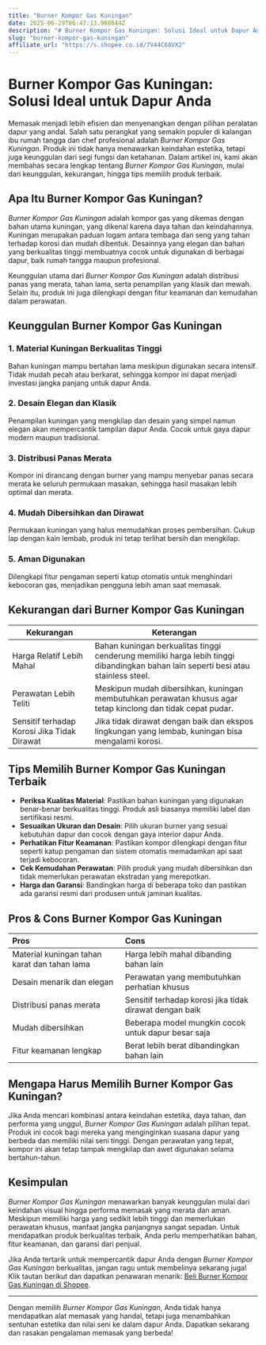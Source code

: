```yaml
---
title: "Burner Kompor Gas Kuningan"
date: 2025-06-29T06:47:13.968844Z
description: "# Burner Kompor Gas Kuningan: Solusi Ideal untuk Dapur Anda..."
slug: "burner-kompor-gas-kuningan"
affiliate_url: "https://s.shopee.co.id/7V44C68VX2"
---
```

# Burner Kompor Gas Kuningan: Solusi Ideal untuk Dapur Anda

Memasak menjadi lebih efisien dan menyenangkan dengan pilihan peralatan dapur yang andal. Salah satu perangkat yang semakin populer di kalangan ibu rumah tangga dan chef profesional adalah *Burner Kompor Gas Kuningan*. Produk ini tidak hanya menawarkan keindahan estetika, tetapi juga keunggulan dari segi fungsi dan ketahanan. Dalam artikel ini, kami akan membahas secara lengkap tentang *Burner Kompor Gas Kuningan*, mulai dari keunggulan, kekurangan, hingga tips memilih produk terbaik.

## Apa Itu Burner Kompor Gas Kuningan?

*Burner Kompor Gas Kuningan* adalah kompor gas yang dikemas dengan bahan utama kuningan, yang dikenal karena daya tahan dan keindahannya. Kuningan merupakan paduan logam antara tembaga dan seng yang tahan terhadap korosi dan mudah dibentuk. Desainnya yang elegan dan bahan yang berkualitas tinggi membuatnya cocok untuk digunakan di berbagai dapur, baik rumah tangga maupun profesional.

Keunggulan utama dari *Burner Kompor Gas Kuningan* adalah distribusi panas yang merata, tahan lama, serta penampilan yang klasik dan mewah. Selain itu, produk ini juga dilengkapi dengan fitur keamanan dan kemudahan dalam perawatan.

## Keunggulan Burner Kompor Gas Kuningan

### 1. Material Kuningan Berkualitas Tinggi
Bahan kuningan mampu bertahan lama meskipun digunakan secara intensif. Tidak mudah pecah atau berkarat, sehingga kompor ini dapat menjadi investasi jangka panjang untuk dapur Anda.

### 2. Desain Elegan dan Klasik
Penampilan kuningan yang mengkilap dan desain yang simpel namun elegan akan mempercantik tampilan dapur Anda. Cocok untuk gaya dapur modern maupun tradisional.

### 3. Distribusi Panas Merata
Kompor ini dirancang dengan burner yang mampu menyebar panas secara merata ke seluruh permukaan masakan, sehingga hasil masakan lebih optimal dan merata.

### 4. Mudah Dibersihkan dan Dirawat
Permukaan kuningan yang halus memudahkan proses pembersihan. Cukup lap dengan kain lembab, produk ini tetap terlihat bersih dan mengkilap.

### 5. Aman Digunakan
Dilengkapi fitur pengaman seperti katup otomatis untuk menghindari kebocoran gas, menjadikan pengguna lebih aman saat memasak.

## Kekurangan dari Burner Kompor Gas Kuningan

| **Kekurangan** | **Keterangan** |
|----------------|----------------|
| Harga Relatif Lebih Mahal | Bahan kuningan berkualitas tinggi cenderung memiliki harga lebih tinggi dibandingkan bahan lain seperti besi atau stainless steel. |
| Perawatan Lebih Teliti | Meskipun mudah dibersihkan, kuningan membutuhkan perawatan khusus agar tetap kinclong dan tidak cepat pudar. |
| Sensitif terhadap Korosi Jika Tidak Dirawat | Jika tidak dirawat dengan baik dan ekspos lingkungan yang lembab, kuningan bisa mengalami korosi. |

## Tips Memilih Burner Kompor Gas Kuningan Terbaik

- **Periksa Kualitas Material**: Pastikan bahan kuningan yang digunakan benar-benar berkualitas tinggi. Produk asli biasanya memiliki label dan sertifikasi resmi.
- **Sesuaikan Ukuran dan Desain**: Pilih ukuran burner yang sesuai kebutuhan dapur dan cocok dengan gaya interior dapur Anda.
- **Perhatikan Fitur Keamanan**: Pastikan kompor dilengkapi dengan fitur seperti katup pengaman dan sistem otomatis memadamkan api saat terjadi kebocoran.
- **Cek Kemudahan Perawatan**: Pilih produk yang mudah dibersihkan dan tidak memerlukan perawatan ekstradan yang merepotkan.
- **Harga dan Garansi**: Bandingkan harga di beberapa toko dan pastikan ada garansi resmi dari produsen untuk jaminan kualitas.

## Pros & Cons Burner Kompor Gas Kuningan

| **Pros** | **Cons** |
|:---------|:---------|
| Material kuningan tahan karat dan tahan lama | Harga lebih mahal dibanding bahan lain |
| Desain menarik dan elegan | Perawatan yang membutuhkan perhatian khusus |
| Distribusi panas merata | Sensitif terhadap korosi jika tidak dirawat dengan baik |
| Mudah dibersihkan | Beberapa model mungkin cocok untuk dapur besar saja |
| Fitur keamanan lengkap | Berat lebih berat dibandingkan bahan lain |

## Mengapa Harus Memilih Burner Kompor Gas Kuningan?

Jika Anda mencari kombinasi antara keindahan estetika, daya tahan, dan performa yang unggul, *Burner Kompor Gas Kuningan* adalah pilihan tepat. Produk ini cocok bagi mereka yang menginginkan suasana dapur yang berbeda dan memiliki nilai seni tinggi. Dengan perawatan yang tepat, kompor ini akan tetap tampak mengkilap dan awet digunakan selama bertahun-tahun.

## Kesimpulan

*Burner Kompor Gas Kuningan* menawarkan banyak keunggulan mulai dari keindahan visual hingga performa memasak yang merata dan aman. Meskipun memiliki harga yang sedikit lebih tinggi dan memerlukan perawatan khusus, manfaat jangka panjangnya sangat sepadan. Untuk mendapatkan produk berkualitas terbaik, Anda perlu memperhatikan bahan, fitur keamanan, dan garansi dari penjual.

Jika Anda tertarik untuk mempercantik dapur Anda dengan *Burner Kompor Gas Kuningan* berkualitas, jangan ragu untuk membelinya sekarang juga! Klik tautan berikut dan dapatkan penawaran menarik: [Beli Burner Kompor Gas Kuningan di Shopee](https://s.shopee.co.id/7V44C68VX2).

---

Dengan memilih *Burner Kompor Gas Kuningan*, Anda tidak hanya mendapatkan alat memasak yang handal, tetapi juga menambahkan sentuhan estetika dan nilai seni ke dalam dapur Anda. Dapatkan sekarang dan rasakan pengalaman memasak yang berbeda!